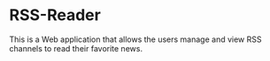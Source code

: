 # RSS-Reader
This is a Web application that allows the users manage and view RSS channels to read their favorite news.

